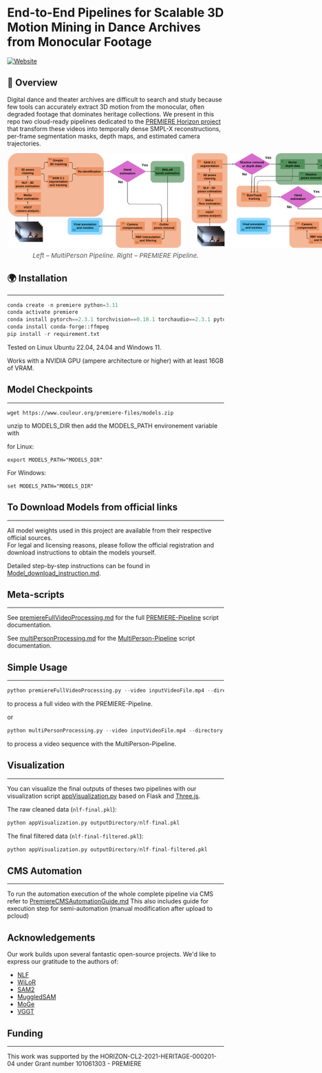 # End-to-End Pipelines for Scalable 3D Motion Mining in Dance Archives from Monocular Footage
[![Website](https://www.couleur.org/PREMIERE/JMTA/website.svg)](https://www.couleur.org/PREMIERE/JMTA/)


## 📖 Overview

Digital dance and theater archives are difficult to search and study because few tools can accurately extract 3D motion from the monocular, often degraded footage that dominates heritage collections. We present in this repo two cloud-ready pipelines dedicated to the [PREMIERE Horizon project](https://premiere-project.eu/) that transform these videos into temporally dense SMPL-X reconstructions, per-frame segmentation masks, depth maps, and estimated camera trajectories.


<div style="display: flex; gap: 16px; align-items: flex-start;">
	<img src="MultiPerson-Pipeline.svg" alt="MultiPerson Pipeline Overview" style="height:220px;">
	<img src="PREMIERE-Pipeline.svg" alt="PREMIERE-Pipeline Overview" style="height:220px;">
</div>
<div align="center" style="margin-top: 8px; font-size: 15px; color: #555;">
<em>Left – MultiPerson Pipeline. Right – PREMIERE Pipeline.</em>
</div>


## 🌍 Installation
------------

```py
conda create -n premiere python=3.11
conda activate premiere
conda install pytorch==2.3.1 torchvision==0.18.1 torchaudio==2.3.1 pytorch-cuda=12.1 -c pytorch -c nvidia
conda install conda-forge::ffmpeg
pip install -r requirement.txt
```

Tested on Linux Ubuntu 22.04, 24.04 and Windows 11.

Works with a NVIDIA GPU (ampere architecture or higher) with at least 16GB of VRAM.

## Model Checkpoints
------------

```
wget https://www.couleur.org/premiere-files/models.zip
```

unzip to MODELS_DIR
then add the MODELS_PATH environement variable with

for Linux:
```
export MODELS_PATH="MODELS_DIR"
```
For Windows:
```
set MODELS_PATH="MODELS_DIR"
```

## To Download Models from official links
------------
All model weights used in this project are available from their respective official sources.  
For legal and licensing reasons, please follow the official registration and download instructions to obtain the models yourself.  

Detailed step-by-step instructions can be found in [Model_download_instruction.md](Model_download_instruction.md).  


## Meta-scripts
------------

See [premiereFullVideoProcessing.md](premiereFullVideoProcessing.md) for the full [PREMIERE-Pipeline](premiereFullVideoProcessing.py) script documentation.

See [multiPersonProcessing.md](multiPersonProcessing.md) for the [MultiPerson-Pipeline](multiPersonProcessing.py) script documentation.


## Simple Usage
------------

```py
python premiereFullVideoProcessing.py --video inputVideoFile.mp4 --directory outputDirectory
```
to process a full video with the PREMIERE-Pipeline.

or

```py
python multiPersonProcessing.py --video inputVideoFile.mp4 --directory outputDirectory
```
to process a video sequence with the MultiPerson-Pipeline. 

## Visualization
------------

You can visualize the final outputs of theses two pipelines with our visualization script [appVisualization.py](appVisualization.py) based on Flask and [Three.js](https://threejs.org).

The raw cleaned data (`nlf-final.pkl`):
```py
python appVisualization.py outputDirectory/nlf-final.pkl
```
The final filtered data (`nlf-final-filtered.pkl`):
```py
python appVisualization.py outputDirectory/nlf-final-filtered.pkl
```
## CMS Automation
------------
To run the automation execution of the whole complete pipeline via CMS refer to 
[PremiereCMSAutomationGuide.md](PremiereCMSAutomationGuide.md)
This also includes guide for execution step for semi-automation (manual modification after upload to pcloud)
## Acknowledgements

Our work builds upon several fantastic open-source projects. We'd like to express our gratitude to the authors of:

  * [NLF](https://github.com/isarandi/nlf.git)
  * [WiLoR](https://github.com/rolpotamias/WiLoR.git)
  * [SAM2](https://github.com/facebookresearch/sam2.git)
  * [MuggledSAM](https://github.com/heyoeyo/muggled_sam.git)
  * [MoGe](https://github.com/microsoft/MoGe.git)
  * [VGGT](https://github.com/facebookresearch/vggt)


## Funding
------------

This work was supported by the HORIZON-CL2-2021-HERITAGE-000201-04 under Grant number 101061303 - PREMIERE

